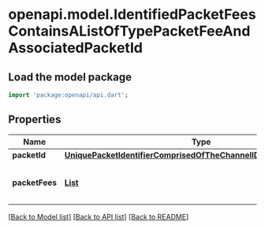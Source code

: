 # openapi.model.IdentifiedPacketFeesContainsAListOfTypePacketFeeAndAssociatedPacketId

## Load the model package
```dart
import 'package:openapi/api.dart';
```

## Properties
Name | Type | Description | Notes
------------ | ------------- | ------------- | -------------
**packetId** | [**UniquePacketIdentifierComprisedOfTheChannelIDPortIDAndSequence**](UniquePacketIdentifierComprisedOfTheChannelIDPortIDAndSequence.md) |  | [optional] 
**packetFees** | [**List<PacketFeeContainsICS29RelayerFeesRefundAddressAndOptionalListOfPermittedRelayers>**](PacketFeeContainsICS29RelayerFeesRefundAddressAndOptionalListOfPermittedRelayers.md) |  | [optional] [default to const []]

[[Back to Model list]](../README.md#documentation-for-models) [[Back to API list]](../README.md#documentation-for-api-endpoints) [[Back to README]](../README.md)


